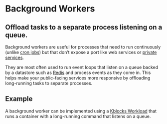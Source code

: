 # Background Workers


## Offload tasks to a separate process listening on a queue.

Background workers are useful for processes that need to run continuously (unlike [cron jobs](https://kblocks.io/docs/cron-jobs)) but that don’t expose a port like web services or [private services](https://kblocks.io/docs/private-services).

They are most often used to run event loops that listen on a queue backed by a datastore such as [Redis](https://kblocks.io/docs/redis) and process events as they come in. This helps make your public-facing services more responsive by offloading long-running tasks to separate processes.

## Example

A background worker can be implemented using a [Kblocks Workload](https://kblocks.io/docs/workloads) that runs a container with a long-running command that listens on a queue.


